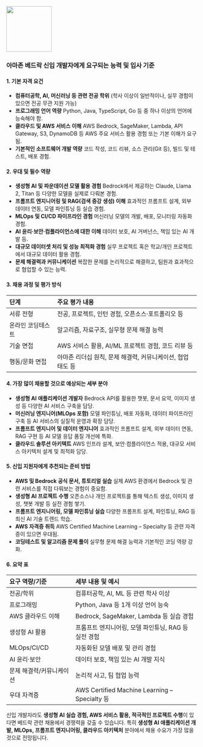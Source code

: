 <img src="https://r2cdn.perplexity.ai/pplx-full-logo-primary-dark%402x.png" class="logo" width="120"/>

### 아마존 베드락 신입 개발자에게 요구되는 능력 및 입사 기준

#### 1. 기본 자격 요건

- **컴퓨터공학, AI, 머신러닝 등 관련 전공 학위**
(학사 이상이 일반적이나, 실무 경험이 있으면 전공 무관 지원 가능)
- **프로그래밍 언어 역량**
Python, Java, TypeScript, Go 등 중 하나 이상의 언어에 능숙해야 함.
- **클라우드 및 AWS 서비스 이해**
AWS Bedrock, SageMaker, Lambda, API Gateway, S3, DynamoDB 등 AWS 주요 서비스 활용 경험 또는 기본 이해가 요구됨.
- **기본적인 소프트웨어 개발 역량**
코드 작성, 코드 리뷰, 소스 관리(Git 등), 빌드 및 테스트, 배포 경험.


#### 2. 우대 및 필수 역량

- **생성형 AI 및 파운데이션 모델 활용 경험**
Bedrock에서 제공하는 Claude, Llama 2, Titan 등 다양한 모델을 실제로 다뤄본 경험.
- **프롬프트 엔지니어링 및 RAG(검색 증강 생성) 이해**
효과적인 프롬프트 설계, 외부 데이터 연동, 모델 파인튜닝 등 실습 경험.
- **MLOps 및 CI/CD 파이프라인 경험**
머신러닝 모델의 개발, 배포, 모니터링 자동화 경험.
- **AI 윤리·보안·컴플라이언스에 대한 이해**
데이터 보호, AI 거버넌스, 책임 있는 AI 개발 등.
- **대규모 데이터셋 처리 및 성능 최적화 경험**
실무 프로젝트 혹은 학교/개인 프로젝트에서 대규모 데이터 활용 경험.
- **문제 해결력과 커뮤니케이션**
복잡한 문제를 논리적으로 해결하고, 팀원과 효과적으로 협업할 수 있는 능력.


#### 3. 채용 과정 및 평가 방식

| 단계 | 주요 평가 내용 |
| :-- | :-- |
| 서류 전형 | 전공, 프로젝트, 인턴 경험, 오픈소스·포트폴리오 등 |
| 온라인 코딩테스트 | 알고리즘, 자료구조, 실무형 문제 해결 능력 |
| 기술 면접 | AWS 서비스 활용, AI/ML 프로젝트 경험, 코드 리뷰 등 |
| 행동/문화 면접 | 아마존 리더십 원칙, 문제 해결력, 커뮤니케이션, 협업 태도 등 |

#### 4. 가장 많이 채용할 것으로 예상되는 세부 분야

- **생성형 AI 애플리케이션 개발자**
Bedrock API를 활용한 챗봇, 문서 요약, 이미지 생성 등 다양한 AI 서비스 구축을 담당.
- **머신러닝 엔지니어(MLOps 포함)**
모델 파인튜닝, 배포 자동화, 데이터 파이프라인 구축 등 AI 서비스의 실질적 운영과 확장 담당.
- **프롬프트 엔지니어 및 데이터 엔지니어**
효과적인 프롬프트 설계, 외부 데이터 연동, RAG 구현 등 AI 모델 응답 품질 개선에 특화.
- **클라우드 솔루션 아키텍트**
AWS 인프라 설계, 보안·컴플라이언스 적용, 대규모 서비스 아키텍처 설계 및 최적화 담당.


#### 5. 신입 지원자에게 추천되는 준비 방법

- **AWS 및 Bedrock 공식 문서, 튜토리얼 실습**
실제 AWS 환경에서 Bedrock 및 관련 서비스를 직접 다뤄보는 경험이 중요함.
- **생성형 AI 프로젝트 수행**
오픈소스나 개인 프로젝트를 통해 텍스트 생성, 이미지 생성, 챗봇 개발 등 실전 경험 쌓기.
- **프롬프트 엔지니어링, 모델 파인튜닝 실습**
다양한 프롬프트 설계, 파인튜닝, RAG 등 최신 AI 기술 트렌드 학습.
- **AWS 자격증 취득**
AWS Certified Machine Learning – Specialty 등 관련 자격증이 있으면 우대됨.
- **코딩테스트 및 알고리즘 문제 풀이**
실무형 문제 해결 능력과 기본적인 코딩 역량 강화.


#### 6. 요약 표

| 요구 역량/기준 | 세부 내용 및 예시 |
| :-- | :-- |
| 전공/학위 | 컴퓨터공학, AI, ML 등 관련 학사 이상 |
| 프로그래밍 | Python, Java 등 1개 이상 언어 능숙 |
| AWS 클라우드 이해 | Bedrock, SageMaker, Lambda 등 실습 경험 |
| 생성형 AI 활용 | 프롬프트 엔지니어링, 모델 파인튜닝, RAG 등 실전 경험 |
| MLOps/CI/CD | 자동화된 모델 배포 및 관리 경험 |
| AI 윤리·보안 | 데이터 보호, 책임 있는 AI 개발 지식 |
| 문제 해결력/커뮤니케이션 | 논리적 사고, 팀 협업 능력 |
| 우대 자격증 | AWS Certified Machine Learning – Specialty 등 |

신입 개발자라도 **생성형 AI 실습 경험, AWS 서비스 활용, 적극적인 프로젝트 수행**이 있다면 베드락 관련 채용에서 경쟁력을 갖출 수 있습니다.
특히 **생성형 AI 애플리케이션 개발, MLOps, 프롬프트 엔지니어링, 클라우드 아키텍처** 분야에서 채용 수요가 가장 많을 것으로 전망됩니다.

